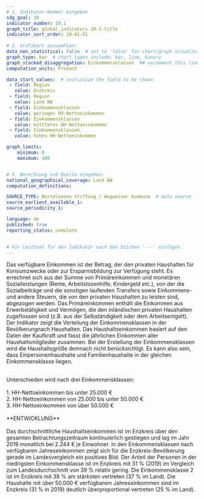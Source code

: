 ```yaml
---
# 1. Indikator-Nummer eingeben 
sdg_goal: 10
indicator_number: 10.1
graph_title: global_indicators.10-1-title
indicator_sort_order: 10-01-01
 
# 2. Grafikart auswaehlen: 
data_non_statistical: false  # set to 'false' for chart/graph visualization 
graph_type: bar  # chart types include: bar, line, binary 
graph_stacked_disaggregation: Einkommensklassen  ## uncomment this line for stacked bars. eplace 'Geschlecht' with the field of aggregation. 
computation_units: Prozent 

data_start_values:  # initialize the field to be shown  
 - field: Region 
   value: Enzkreis
 - field: Region 
   value: Land BW
 - field: Einkommensklassen
   value: geringes HH-Nettoeinkommen
 - field: Einkommensklassen
   value: mittleres HH-Nettoeinkommen
 - field: Einkommensklassen
   value: hohes HH-Nettoeinkommen

graph_limits:
    minimum: 0
    maximum: 100


# 3. Berechnung und Quelle eingeben: 
national_geographical_coverage: Land BW
computation_definitions: 

SOURCE_TYPE: Bertelsmann Stiftung / Wegweiser Kommune  # data source  
source_earliest_available_1: 
source_periodicity_1: 

language: de   
published: true 
reporting_status: complete
 
 
# Für Leittext für den Indikator nach den Stichen '---' einfügen. 
---
```

Das verfügbare Einkommen ist der Betrag, der den privaten Haushalten für Konsumzwecke oder zur Ersparnisbildung zur Verfügung steht. Es errechnet sich aus der
Summe von Primäreinkommen und monetären Sozialleistungen (Rente, Arbeitslosenhilfe, Kindergeld etc.), von der die Sozialbeiträge und die sonstigen laufenden
Transfers sowie Einkommens- und andere Steuern, die von den privaten Haushalten zu leisten sind, abgezogen werden. Das Primäreinkommen enthält die Einkommen
aus Erwerbstätigkeit und Vermögen, die den inländischen privaten Haushalten zugeflossen sind (z.B. aus der Selbständigkeit oder dem Arbeitsentgelt). <br>
Der Indikator zeigt die Verteilung der Einkommensklassen in der Bevölkerungnach Haushalten. Das Haushaltseinkommen basiert auf den Daten der Kaufkraft und fasst
die jährlichen Einkommen aller Haushaltsmitglieder zusammen. Bei der Erstellung der Einkommensklassen wird die Haushaltsgröße demnach nicht berücksichtigt.
Es kann also sein, dass Einpersonenhaushalte und Familienhaushalte in der gleichen Einkommensklasse liegen.<br>
<br>
<div>
Unterschieden wird nach drei Einkommensklassen:<br>
<br>
1. HH-Nettoeinkommen bis unter 25.000 €<br>
2. HH-Nettoeinkommen von 25.000 bis unter 50.000 €<br>
3. HH-Nettoeinkommen von über 50.000 €<br>
</div>
<br>
**ENTWICKLUNG** <br>
<br>
Das durchschnittliche Haushaltseinkommen ist im Enzkreis über den gesamten Betrachtungszeitraum kontinuierlich gestiegen und lag im Jahr 2019 monatlich bei
2.244 € je Einwohner. In den Einkommensklassen nach verfügbaren Jahreseinkommen zeigt sich für die Enzkreis-Bevölkerung gerade im Landesvergleich ein positives Bild. Der Anteil der Personen in der niedrigsten Einkommensklasse ist im Enzkreis mit 31 % (2019) im Vergleich zum Landesdurchschnitt von 39 % relativ gering. 
Die Einkommensklasse 2 ist im Enzkreis mit 38 % am stärksten vertreten (37 % im Land).
Die Haushalte mit über 50.000 € verfügbarem Jahreseinkommen sind im Enzkreis (31 % in 2019) deutlich überproportional vertreten (25 % im Land).
